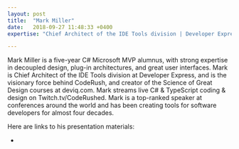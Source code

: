 ```yaml
---
layout: post
title:  "Mark Miller"
date:   2018-09-27 11:48:33 +0400
expertise: "Chief Architect of the IDE Tools division | Developer Express"

---
```


Mark Miller is a five-year C# Microsoft MVP alumnus, with strong expertise in decoupled design, plug-in architectures, and great user interfaces. Mark is Chief Architect of the IDE Tools division at Developer Express, and is the visionary force behind CodeRush, and creator of the Science of Great Design courses at deviq.com. Mark streams live C# & TypeScript coding & design on Twitch.tv/CodeRushed. Mark is a top-ranked speaker at conferences around the world and has been creating tools for software developers for almost four decades.

Here are links to his presentation materials:

- 
